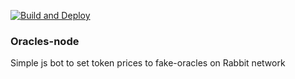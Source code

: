 [![Build and Deploy](https://github.com/dgma/oracles-node/actions/workflows/production.yml/badge.svg)](https://github.com/dgma/oracles-node/actions/workflows/production.yml)

### Oracles-node

Simple js bot to set token prices to fake-oracles on Rabbit network 